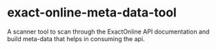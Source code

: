 # exact-online-meta-data-tool
A scanner tool to scan through the ExactOnline API documentation and 
build meta-data that helps in consuming the api.

